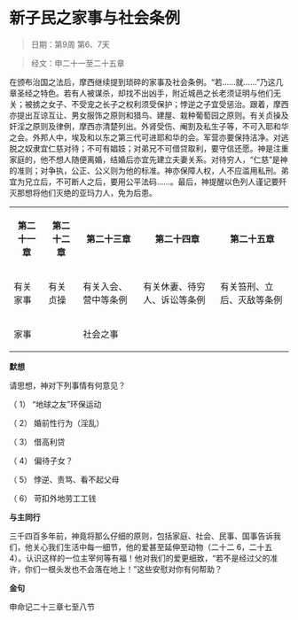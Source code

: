# 新子民之家事与社会条例

> 日期：第9周 第6、7天

> 经文：申二十一至二十五章

在颁布治国之法后，摩西继续提到琐碎的家事及社会条例。“若……就……”乃这几章圣经之特色。若有人被谋杀，却找不出凶手，附近城邑之长老须证明与他们无关；被掳之女子、不受宠之长子之权利须受保护；悖逆之子宜受惩治。跟着，摩西亦提出互谅互让、男女服饰之原则和猎鸟、建屋、栽种葡萄园之原则。有关贞操及奸淫之原则及律例，摩西亦清楚列出。外肾受伤、阉割及私生子等，不可入耶和华之会。外邦人中，埃及和以东之第三代可进耶和华的会。军营亦要保持洁净。对逃脱之奴隶宜仁慈对待；不可有娼妓；对弟兄不可借贷取利，要守信还愿。神是注重家庭的，他不想人随便离婚，结婚后亦宜先建立夫妻关系。对待穷人，“仁慈”是神的准则；对争执，公正、公义则为他的标准。神亦保障人权，人不应滥用私刑。弟宜为兄立后，不可断人之后，要用公平法码……。最后，神提醒以色列人谨记要歼灭那想将他们灭绝的亚玛力人，免为后患。

<table>
 <tbody>
  <tr>
   <th><p>第二十一章</p></th>
   <th><p>第二十二章</p></th>
   <th><p>第二十三章</p></th>
   <th><p>第二十四章</p></th>
   <th><p>第二十五章</p></th>
  </tr>
  <tr>
   <td><p>有关家事</p></td>
   <td><p>有关贞操</p></td>
   <td><p>有关入会、营中等条例</p></td>
   <td><p>有关休妻、待穷人、诉讼等条例</p></td>
   <td><p>有关笞刑、立后、灭敌等条例</p></td>
  </tr>
  <tr>
   <td colspan="2"><p>家事</p></td>
   <td colspan="3"><p>社会之事</p></td>
  </tr>
 </tbody>
</table>

**默想**

请思想，神对下列事情有何意见？

（ 1） “地球之友”环保运动

（ 2） 婚前性行为（淫乱）

（ 3） 借高利贷

（ 4） 偏待子女？

（ 5） 悖逆、责骂、看不起父母

（ 6） 苛扣外地劳工工钱

**与主同行**

三千四百多年前，神竟将那么仔细的原则，包括家庭、社会、民事、国事告诉我们，他关心我们生活中每一细节，他的爱甚至延伸至动物（二十二 6，二十五4）。认识这样的一位主宰何等有福！他对我们的爱更细致，“若不是经过父的准许，你们一根头发也不会落在地上！”这些安慰对你有何帮助？

**金句**

申命记二十三章七至八节



